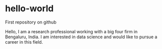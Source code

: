 # hello-world
First repository on github

Hello, I am a research professional working with a big four firm in Bengaluru, India. I am interested in data science and would like to pursue a career in this field.
